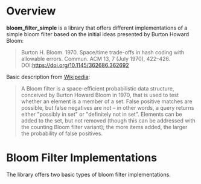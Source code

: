 # Overview
**bloom_filter_simple** is a library that offers different implementations of a simple bloom filter based
on the initial ideas presented by Burton Howard Bloom:
> Burton H. Bloom. 1970. Space/time trade-offs in hash coding with allowable errors. Commun.
ACM 13, 7 (July 1970), 422–426. DOI:https://doi.org/10.1145/362686.362692

Basic description from [Wikipedia](https://en.wikipedia.org/wiki/Bloom_filter):

> A Bloom filter is a space-efficient probabilistic data structure, conceived by Burton Howard
Bloom in 1970, that is used to test whether an element is a member of a set. False positive
matches are possible, but false negatives are not – in other words, a query returns either
"possibly in set" or "definitely not in set". Elements can be added to the set, but not removed
(though this can be addressed with the counting Bloom filter variant); the more items added, the
larger the probability of false positives.

# Bloom Filter Implementations
The library offers two basic types of bloom filter implementations.
